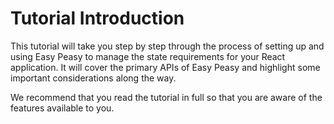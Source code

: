 # Tutorial Introduction

This tutorial will take you step by step through the process of setting up and
using Easy Peasy to manage the state requirements for your React application. It
will cover the primary APIs of Easy Peasy and highlight some important
considerations along the way.

We recommend that you read the tutorial in full so that you are
aware of the features available to you.
